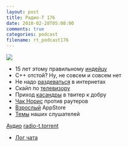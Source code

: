 ```yaml
---
layout: post
title: Радио-Т 176
date: 2010-02-28T05:08:00
comments: true
categories: podcast
filename: rt_podcast176
---
```

![](https://radio-t.com/images/radio-t/rt176.jpg)


- 15 лет этому правильному [индейцу](http://www.opennet.ru/opennews/art.shtml?num=25540)
- C++ отстой? Ну, не совсем и совсем нет
- Не надо [раздеваться](http://internet.cnews.ru/news/line/index.shtml?2010/02/25/380591) в интернетах
- Скайп по [телевизору](http://cnews.ru/news/top/index.shtml?2010/02/26/380727)
- Приход [касандры](http://www.linux.org.ru/news/clusters/4588335) в твитер к добру
- [Чак Норис](http://www.linux.org.ru/news/security/4586997) против раутеров
- [Взрослый](http://soft.compulenta.ru/508999/) AppStore
- [Темы](http://radio-t.com/temi_dlja_vipuskov/temy-dlya-176/) наших слушателей

[Аудио](http://archive.rucast.net/radio-t/media/rt_podcast176.mp3)
[radio-t.torrent](http://www.radio-t.com/torrents/rt_podcast176.mp3.torrent)

* [Лог чата](http://chat.radio-t.com/logs/radio-t-176.html)
<audio src="http://archive.rucast.net/radio-t/media/rt_podcast176.mp3" preload="none"></audio>
